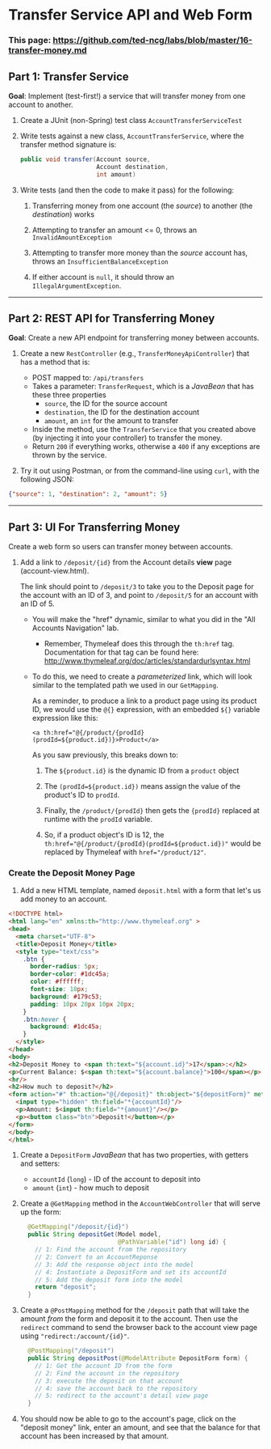 # Transfer Service API and Web Form

### This page: https://github.com/ted-ncg/labs/blob/master/16-transfer-money.md

## Part 1: Transfer Service

**Goal**: Implement (test-first!) a service that will transfer money from one account to another.

1. Create a JUnit (non-Spring) test class `AccountTransferServiceTest`

1. Write tests against a new class, `AccountTransferService`, where the transfer method signature is:

    ```java
    public void transfer(Account source,
                         Account destination,
                         int amount)    
    ```

1. Write tests (and then the code to make it pass) for the following:

   1. Transferring money from one account (the *source*) to another (the *destination*) works
   
   1. Attempting to transfer an amount <= 0, throws an `InvalidAmountException`
   
   1. Attempting to transfer more money than the *source* account has, throws an `InsufficientBalanceException`
   
   1. If either account is `null`, it should throw an `IllegalArgumentException`.

----

## Part 2: REST API for Transferring Money

**Goal**: Create a new API endpoint for transferring money between accounts.

1. Create a new `RestController` (e.g., `TransferMoneyApiController`) that has a method that is:
 
    * POST mapped to: `/api/transfers`
    * Takes a parameter: `TransferRequest`, which is a _JavaBean_ that has these three properties
       * `source`, the ID for the source account
       * `destination`, the ID for the destination account
       * `amount`, an `int` for the amount to transfer
    * Inside the method, use the `TransferService` that you created above (by injecting it into your controller) to transfer the money.
    * Return `200` if everything works, otherwise a `400` if any exceptions are thrown by the service.
    
2. Try it out using Postman, or from the command-line using `curl`, with the following JSON:

```json
{"source": 1, "destination": 2, "amount": 5}
```

----

## Part 3: UI For Transferring Money

Create a web form so users can transfer money between accounts.

1. Add a link to `/deposit/{id}` from the Account details **view** page (account-view.html).

   The link should point to `/deposit/3` to take you to the Deposit page for the account with an ID of 3, and point to `/deposit/5` for an account with an ID of 5.
     
   * You will make the "href" dynamic, similar to what you did in the "All Accounts Navigation" lab.

      * Remember, Thymeleaf does this through the `th:href` tag.
        Documentation for that tag can be found here: http://www.thymeleaf.org/doc/articles/standardurlsyntax.html

   * To do this, we need to create a *parameterized* link, which will look similar to the templated path we used in our `GetMapping`.
   
     As a reminder, to produce a link to a product page using its product ID, we would use the `@{}` expression, with an embedded `${}` variable expression like this:
   
       ```
       <a th:href="@{/product/{prodId}(prodId=${product.id})}>Product</a>
       ```
   
     As you saw previously, this breaks down to:
     
        1. The `${product.id}` is the dynamic ID from a `product` object
        
        1. The `(prodId=${product.id})` means assign the value of the product's ID to `prodId`.
        
        1. Finally, the `/product/{prodId}` then gets the `{prodId}` replaced at runtime with the `prodId` variable.
        
        1. So, if a product object's ID is 12, the `th:href="@{/product/{prodId}(prodId=${product.id})"` would be replaced by Thymeleaf with `href="/product/12"`. 
   

### Create the Deposit Money Page

1. Add a new HTML template, named `deposit.html` with a form that let's us add money to an account.

  ```html
  <!DOCTYPE html>
  <html lang="en" xmlns:th="http://www.thymeleaf.org" >
  <head>
    <meta charset="UTF-8">
    <title>Deposit Money</title>
    <style type="text/css">
      .btn {
        border-radius: 5px;
        border-color: #1dc45a;
        color: #ffffff;
        font-size: 18px;
        background: #179c53;
        padding: 10px 20px 10px 20px;
      }
      .btn:hover {
        background: #1dc45a;
      }
    </style>
  </head>
  <body>
  <h2>Deposit Money to <span th:text="${account.id}">17</span>:</h2>
  <p>Current Balance: $<span th:text="${account.balance}">100</span></p>
  <hr/>
  <h2>How much to deposit?</h2>
  <form action="#" th:action="@{/deposit}" th:object="${depositForm}" method="post">
    <input type="hidden" th:field="*{accountId}"/>
    <p>Amount: $<input th:field="*{amount}"/></p>
    <p><button class="btn">Deposit!</button></p>
  </form>
  </body>
  </html>
  ```

1. Create a `DepositForm` *JavaBean* that has two properties, with getters and setters:
   * `accountId` (`long`) - ID of the account to deposit into
   * `amount` (`int`) - how much to deposit

1. Create a `@GetMapping` method in the `AccountWebController` that will serve up the form:

   ```java
     @GetMapping("/deposit/{id}")
     public String depositGet(Model model,
                              @PathVariable("id") long id) {
       // 1: Find the account from the repository
       // 2: Convert to an AccountReponse
       // 3: Add the response object into the model
       // 4: Instantiate a DepositForm and set its accountId
       // 5: Add the deposit form into the model
       return "deposit";
     }
   ```

1. Create a `@PostMapping` method for the `/deposit` path that will take the amount *from* the form and deposit it to the account.
   Then use the `redirect` command to send the browser back to the account view page using `"redirect:/account/{id}"`.

   ```java
     @PostMapping("/deposit")
     public String depositPost(@ModelAttribute DepositForm form) {
       // 1: Get the account ID from the form
       // 2: Find the account in the repository
       // 3: execute the deposit on that account
       // 4: save the account back to the repository
       // 5: redirect to the account's detail view page
     }
   ```

1. You should now be able to go to the account's page, click on the "deposit money" link, enter an amount, and see that the balance for that account has been increased by that amount.
